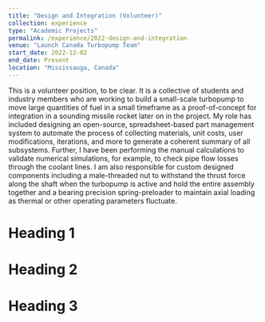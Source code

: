 ```yaml
---
title: "Design and Integration (Volunteer)"
collection: experience
type: "Academic Projects"
permalink: /experience/2022-design-and-integration
venue: "Launch Canada Turbopump Team"
start_date: 2022-12-02
end_date: Present
location: "Mississauga, Canada"
---
```


This is a volunteer position, to be clear. It is a collective of students and industry members who are working to build a small-scale turbopump to move large quantities of fuel in a small timeframe as a proof-of-concept for integration in a sounding missile rocket later on in the project. My role has included designing an open-source, spreadsheet-based part management system to automate the process of collecting materials, unit costs, user modifications, iterations, and more to generate a coherent summary of all subsystems. Further, I have been performing the manual calculations to validate numerical simulations, for example, to check pipe flow losses through the coolant lines. I am also responsible for custom designed components including a male-threaded nut to withstand the thrust force along the shaft when the turbopump is active and hold the entire assembly together and a bearing precision spring-preloader to maintain axial loading as thermal or other operating parameters fluctuate.

Heading 1
======

Heading 2
======

Heading 3
======
